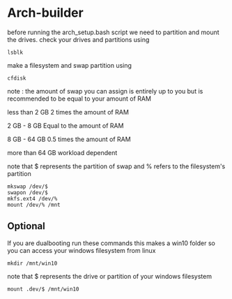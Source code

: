 # Arch-builder

before running the arch_setup.bash script we need to partition and mount the drives.
check your drives and partitions using 

    lsblk

make a filesystem and swap partition using

    cfdisk

note : the amount of swap you can assign is entirely up to you but is recommended to be equal to your amount of RAM

less than 2 GB	2 times the amount of RAM

2 GB - 8 GB	Equal to the amount of RAM

8 GB - 64 GB	0.5 times the amount of RAM

more than 64 GB	workload dependent


note that $ represents the partition of swap and % refers to the filesystem's partition

    mkswap /dev/$
    swapon /dev/$
    mkfs.ext4 /dev/%
    mount /dev/% /mnt



## Optional
If you are dualbooting run these commands
this makes a win10 folder so you can access your windows filesystem from linux

    mkdir /mnt/win10

note that $ represents the drive or partition of your windows filesystem

    mount .dev/$ /mnt/win10
